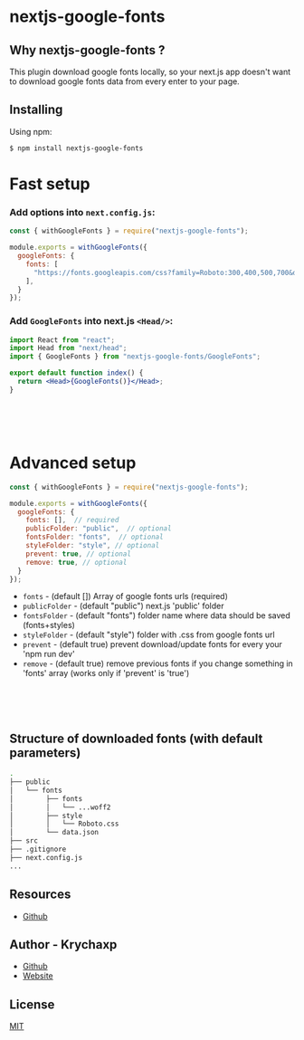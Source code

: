 # nextjs-google-fonts

## Why nextjs-google-fonts ?

This plugin download google fonts locally, so your next.js app doesn't want to download google fonts data from every enter to your page.

## Installing

Using npm:

```
$ npm install nextjs-google-fonts
```

# Fast setup

### Add options into `next.config.js`:

```js
const { withGoogleFonts } = require("nextjs-google-fonts");

module.exports = withGoogleFonts({
  googleFonts: {
    fonts: [
      "https://fonts.googleapis.com/css?family=Roboto:300,400,500,700&display=swap",
    ], 
  }
});
```

### Add `GoogleFonts` into next.js `<Head/>`:

```jsx
import React from "react";
import Head from "next/head";
import { GoogleFonts } from "nextjs-google-fonts/GoogleFonts";

export default function index() {
  return <Head>{GoogleFonts()}</Head>;
}
```

<br/>
<br/>
<br/>


# Advanced setup

```js
const { withGoogleFonts } = require("nextjs-google-fonts");

module.exports = withGoogleFonts({
  googleFonts: {
    fonts: [],  // required
    publicFolder: "public",  // optional
    fontsFolder: "fonts",  // optional
    styleFolder: "style", // optional
    prevent: true, // optional
    remove: true, // optional
  }
});
```

  - `fonts` - (default []) Array of google fonts urls (required)
  - `publicFolder` - (default "public") next.js 'public' folder
  - `fontsFolder` - (default "fonts") folder name where data should be saved (fonts+styles)
  - `styleFolder` - (default "style") folder with .css from google fonts url
  - `prevent` - (default true) prevent download/update fonts for every your 'npm run dev'
  - `remove` - (default true) remove previous fonts if you change something in 'fonts' array (works only if 'prevent' is 'true')

<br/>
<br/>
<br/>

## Structure of downloaded fonts (with default parameters)

```bash
.
├── public
│   └── fonts
│        ├── fonts
│        │   └── ...woff2
│        ├── style
│        │   └── Roboto.css
│        └── data.json
├── src
├── .gitignore
├── next.config.js
...
```

## Resources

- [Github](https://github.com/krychaxp/nextjs-google-fonts)

## Author - Krychaxp

- [Github](https://github.com/krychaxp)
- [Website](https://krychaxp.pl/?ref=nextjs-google-fonts-readme)

## License

[MIT](LICENSE)
